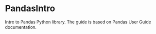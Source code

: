 # PandasIntro
Intro to Pandas Python library.  The guide is based on Pandas User Guide documentation.
